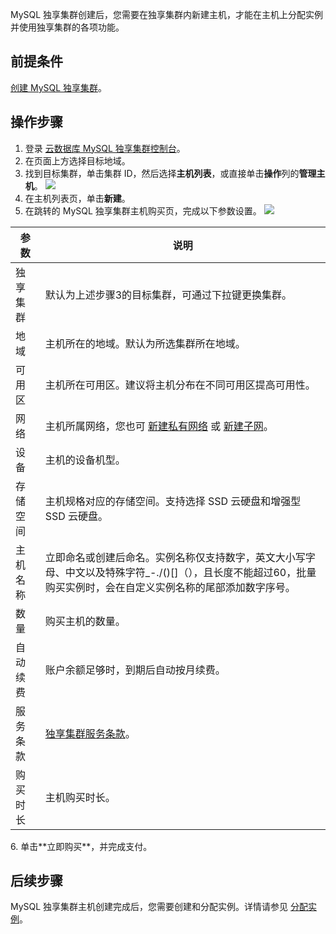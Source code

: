 MySQL 独享集群创建后，您需要在独享集群内新建主机，才能在主机上分配实例并使用独享集群的各项功能。

## 前提条件
[创建 MySQL 独享集群](https://cloud.tencent.com/document/product/1322/76526)。

## 操作步骤
1. 登录 [云数据库 MySQL 独享集群控制台](https://console.cloud.tencent.com/dbdcp)。
2. 在页面上方选择目标地域。
3. 找到目标集群，单击集群 ID，然后选择**主机列表**，或直接单击**操作**列的**管理主机**。
![](https://qcloudimg.tencent-cloud.cn/raw/eb7418889e5eee2e81f0e1bcecdd05da.png)
4. 在主机列表页，单击**新建**。
5. 在跳转的 MySQL 独享集群主机购买页，完成以下参数设置。
![](https://qcloudimg.tencent-cloud.cn/raw/d14c4099a000703f53886e20888991a4.png)
<table>
<thead><tr><th>参数</th><th>说明</th></tr></thead>
<tbody><tr>
<td>独享集群</td>
<td>默认为上述步骤3的目标集群，可通过下拉键更换集群。</td></tr>
<tr>
<td>地域</td>
<td>主机所在的地域。默认为所选集群所在地域。</td></tr>
<tr>
<td>可用区</td>
<td>主机所在可用区。建议将主机分布在不同可用区提高可用性。</td></tr>
<tr>
<td>网络</td>
<td>主机所属网络，您也可 <a href="https://console.cloud.tencent.com/vpc/vpc?rid=1">新建私有网络</a> 或 <a href="https://console.cloud.tencent.com/vpc/subnet?rid=1">新建子网</a>。</td></tr>
<tr>
<td>设备</td>
<td>主机的设备机型。</td></tr>
<tr>
<td>存储空间</td>
<td>主机规格对应的存储空间。支持选择 SSD 云硬盘和增强型 SSD 云硬盘。</td></tr>
<tr>
<td>主机名称</td>
<td>立即命名或创建后命名。实例名称仅支持数字，英文大小写字母、中文以及特殊字符_-./()[]（），且长度不能超过60，批量购买实例时，会在自定义实例名称的尾部添加数字序号。</td></tr>
<tr>
<td>数量</td>
<td>购买主机的数量。</td></tr>
<tr>
<td>自动续费</td>
<td>账户余额足够时，到期后自动按月续费。</td></tr>
<tr>
<td>服务条款</td>
<td><a href="https://cloud.tencent.com/document/product/1322/52362">独享集群服务条款</a>。</td></tr>
<tr>
<td>购买时长</td>
<td>主机购买时长。</td></tr>
</tbody></table>
6. 单击**立即购买**，并完成支付。

## 后续步骤
MySQL 独享集群主机创建完成后，您需要创建和分配实例。详情请参见 [分配实例](https://cloud.tencent.com/document/product/1322/76528)。
